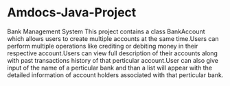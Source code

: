 # Amdocs-Java-Project
Bank Management System
This project contains a class BankAccount which allows users to create multiple accounts at the same time.Users can perform multiple operations like crediting or debiting money in their respective account.Users can view full description of their accounts along with past transactions history of that perticular account.User can also give input of the name of a perticular bank and than a list will appear with the detailed information of account holders associated with that perticular bank. 
